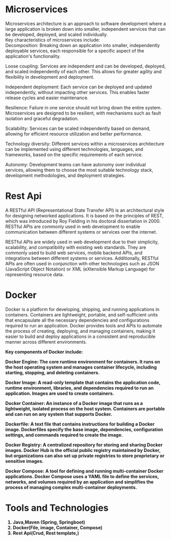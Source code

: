 # Microservices

Microservices architecture is an approach to software development where a large application is broken down into smaller, independent services that can be developed, deployed, and scaled individually.
<br>
Key characteristics of microservices include:
<br>
Decomposition: Breaking down an application into smaller, independently deployable services, each responsible for a specific aspect of the application's functionality.
<br>

Loose coupling: Services are independent and can be developed, deployed, and scaled independently of each other. This allows for greater agility and flexibility in development and deployment.
<br>

Independent deployment: Each service can be deployed and updated independently, without impacting other services. This enables faster release cycles and easier maintenance.
<br>

Resilience: Failure in one service should not bring down the entire system. Microservices are designed to be resilient, with mechanisms such as fault isolation and graceful degradation.
<br>

Scalability: Services can be scaled independently based on demand, allowing for efficient resource utilization and better performance.
<br>

Technology diversity: Different services within a microservices architecture can be implemented using different technologies, languages, and frameworks, based on the specific requirements of each service.
<br>

Autonomy: Development teams can have autonomy over individual services, allowing them to choose the most suitable technology stack, development methodologies, and deployment strategies.
<br>


# Rest Api

A RESTful API (Representational State Transfer API) is an architectural style for designing networked applications. It is based on the principles of REST, which was introduced by Roy Fielding in his doctoral dissertation in 2000. RESTful APIs are commonly used in web development to enable communication between different systems or services over the internet.
<br>

RESTful APIs are widely used in web development due to their simplicity, scalability, and compatibility with existing web standards. They are commonly used to build web services, mobile backend APIs, and integrations between different systems or services. Additionally, RESTful APIs are often used in conjunction with other technologies such as JSON (JavaScript Object Notation) or XML (eXtensible Markup Language) for representing resource data.
# Docker
Docker is a platform for developing, shipping, and running applications in containers. Containers are lightweight, portable, and self-sufficient units that encapsulate all the necessary dependencies and configurations required to run an application. Docker provides tools and APIs to automate the process of creating, deploying, and managing containers, making it easier to build and deploy applications in a consistent and reproducible manner across different environments.
<br>

<b> Key components of Docker include:<b>

Docker Engine: The core runtime environment for containers. It runs on the host operating system and manages container lifecycle, including starting, stopping, and deleting containers.
<br>

Docker Image: A read-only template that contains the application code, runtime environment, libraries, and dependencies required to run an application. Images are used to create containers.
<br>

Docker Container: An instance of a Docker image that runs as a lightweight, isolated process on the host system. Containers are portable and can run on any system that supports Docker.
<br>

Dockerfile: A text file that contains instructions for building a Docker image. Dockerfiles specify the base image, dependencies, configuration settings, and commands required to create the image.
<br>

Docker Registry: A centralized repository for storing and sharing Docker images. Docker Hub is the official public registry maintained by Docker, but organizations can also set up private registries to store proprietary or sensitive images.
<br>

Docker Compose: A tool for defining and running multi-container Docker applications. Docker Compose uses a YAML file to define the services, networks, and volumes required by an application and simplifies the process of managing complex multi-container deployments.
# Tools and Technologies 

1. Java,Maven (Spring, Springboot)
2. Docker(File, image, Container, Compose)
3. Rest Api(Crud, Rest template,)


